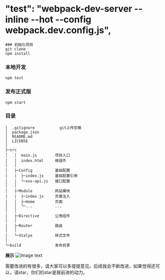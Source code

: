 # "test": "webpack-dev-server --inline --hot --config webpack.dev.config.js",

```
### 初始化项目
git clone 
npm install

```


### 本地开发
```
npm test
```


### 发布正式版
```
npm start
```


### 目录
```
│  .gitignore           git上传忽略
│  package.json
│  README.md
│  LICENSE
│
├─src
│   │  main.js        项目入口
│   │  index.html     根组件
│   │
│   ├─Config          基础配置
│   │  ├─index.js     基础配置引用
│   │  └─xxx-api.js   接口配置
│   │
│   ├─Module          网站模块
│   │  ├─index.js     页面注入
│   │  ├─Home         页面
│   │  └─...          ...
│   │
│   ├─Directive       公用组件
│   │
│   ├─Router          路由
│   │
│   └─Stalye          样式文件
│
└─build               发布目录
```

**展示**
![Image text](https://w3cui.github.io/webpack-angular1.x-es6-ionic1.x/demo.gif)

需要改进的有很多，请大家可以多提提意见。后续我会不断改进，如果觉得还可以，请star，你们的star是我前进的动力。